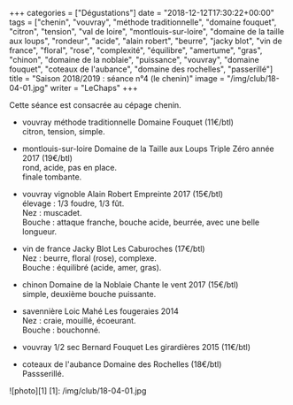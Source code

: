 +++
categories = ["Dégustations"]
date = "2018-12-12T17:30:22+00:00"
tags = ["chenin", "vouvray", "méthode traditionnelle", "domaine fouquet", "citron", "tension", "val de loire", "montlouis-sur-loire", "domaine de la taille aux loups", "rondeur", "acide", "alain robert", "beurre", "jacky blot", "vin de france", "floral", "rose", "complexité", "équilibre", "amertume", "gras", "chinon", "domaine de la noblaie", "puissance", "vouvray", "domaine fouquet", "coteaux de l'aubance", "domaine des rochelles", "passerillé"] 
title = "Saison 2018/2019 : séance n°4 (le chenin)"
image = "/img/club/18-04-01.jpg"
writer = "LeChaps"
+++

Cette séance est consacrée au cépage chenin.

* vouvray méthode traditionnelle Domaine Fouquet (11€/btl) <i class="fa fa-plus-circle"></i>  
citron, tension, simple.

* montlouis-sur-loire Domaine de la Taille aux Loups Triple Zéro année 2017 (19€/btl)  
rond, acide, pas en place.  
finale tombante.

* vouvray vignoble Alain Robert Empreinte 2017 (15€/btl)  
élevage : 1/3 foudre, 1/3 fût.  
Nez : muscadet.  
Bouche : attaque franche, bouche acide, beurrée, avec une belle longueur.

* vin de france Jacky Blot Les Caburoches (17€/btl) <i class="fa fa-plus-circle"></i>  
Nez : beurre, floral (rose), complexe.  
Bouche : équilibré (acide, amer, gras).

* chinon Domaine de la Noblaie Chante le vent 2017 (15€/btl)  
simple, deuxième bouche puissante.

* savennière Loic Mahé Les fougeraies 2014  
Nez : craie, mouillé, écoeurant.  
Bouche : bouchonné.

* vouvray 1/2 sec Bernard Fouquet Les girardières 2015 (11€/btl)

* coteaux de l'aubance Domaine des Rochelles (18€/btl)  
Passserillé.

![photo][1]
[1]: /img/club/18-04-01.jpg
